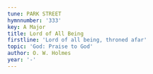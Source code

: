 ```yaml
---
tune: PARK STREET
hymnnumber: '333'
key: A Major
title: Lord of All Being
firstline: 'Lord of all being, throned afar'
topic: 'God: Praise to God'
author: O. W. Holmes
year: '-'
---
```

